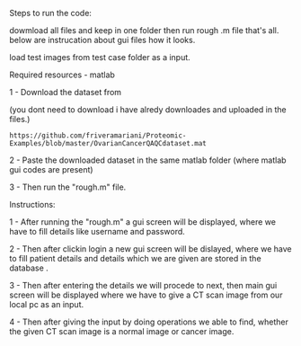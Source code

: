 Steps to run the code:

 dowmload all files and keep in one folder then run rough .m file that's all. below are instrucation about gui files how it looks.
 
 load test images from test case folder as a input.

Required resources - matlab 

1 - Download the dataset from

(you dont need to download i have alredy downloades and uploaded in the files.)

    https://github.com/friveramariani/Proteomic-Examples/blob/master/OvarianCancerQAQCdataset.mat

2 - Paste the downloaded dataset in the same matlab folder (where matlab gui codes are present)

3 - Then run the "rough.m" file.



Instructions:

1 - After running the "rough.m" a gui screen will be displayed, where we have to fill details like username and password.

2 - Then after clickin login a new gui screen will be dislayed, where we have to fill patient details and details which we
    are given are stored in the database .

3 - Then after entering the details we will procede to next, then main gui screen will 
    be displayed where we have to give a CT scan image from our local pc as an input.

4 - Then after giving the input by doing operations we able to find, whether the given CT scan 
    image is a normal image or cancer image.
